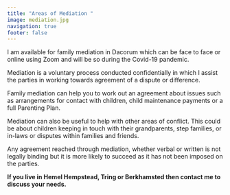 ```yaml
---
title: "Areas of Mediation "
image: mediation.jpg
navigation: true
footer: false
---
```

I am available for family mediation in Dacorum which can be face to face or online using Zoom and will be so during the Covid-19 pandemic.

Mediation is a voluntary process conducted confidentially in which I assist the parties in working towards agreement of a dispute or difference.

Family mediation can help you to work out an agreement about issues such as arrangements for contact with children, child maintenance payments or a full Parenting Plan.

Mediation can also be useful to help with other areas of conflict. This could be about children keeping in touch with their grandparents, step families, or in-laws or disputes within families and friends. 

Any agreement reached through mediation, whether verbal or written is not legally binding but it is more likely to succeed as it has not been imposed on the parties.

**If you live in Hemel Hempstead, Tring or Berkhamsted then contact me to discuss your needs.**